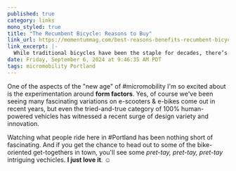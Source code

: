 ```yaml
---
published: true
category: links
mono_styled: true
title: "The Recumbent Bicycle: Reasons to Buy"
link_url: https://momentummag.com/best-reasons-benefits-recumbent-bicycles/
link_excerpt: |-
  While traditional bicycles have been the staple for decades, there’s a fascinating alternative that’s been gaining traction in recent years – the recumbent bicycle. Whether you’re a seasoned cyclist or someone looking to embark on a new biking adventure, recumbent bicycles offer an exciting departure from the ordinary. But why switch?
date: Friday, September 6, 2024 at 9:46:35 AM PDT
tags: micromobility Portland
---
```


One of the aspects of the "new age" of #micromobility I'm so excited about is the experimentation around **form factors**. Yes, of course we've been seeing many fascinating variations on e-scooters & e-bikes come out in recent years, but even the tried-and-true category of 100% human-powered vehicles has witnessed a recent surge of design variety and innovation.

Watching what people ride here in #Portland has been nothing short of fascinating. And if you get the chance to head out to some of the bike-oriented get-togethers in town, you'll see some _pret-tay, pret-tay, pret-tay_ intriguing vechicles. **I just love it**. ☺️